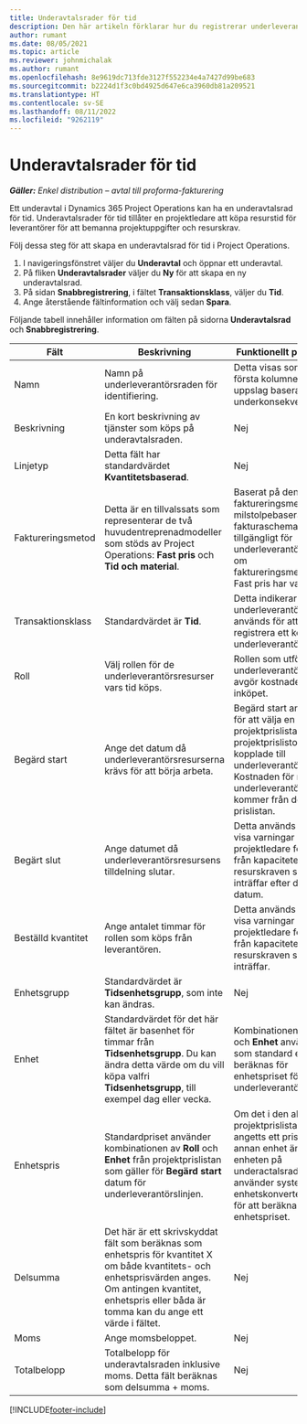 ```yaml
---
title: Underavtalsrader för tid
description: Den här artikeln förklarar hur du registrerar underleverantörsrader för tid och registrerar köp av tid från leverantörer.
author: rumant
ms.date: 08/05/2021
ms.topic: article
ms.reviewer: johnmichalak
ms.author: rumant
ms.openlocfilehash: 8e9619dc713fde3127f552234e4a7427d99be683
ms.sourcegitcommit: b2224d1f3c0bd4925d647e6ca3960db81a209521
ms.translationtype: HT
ms.contentlocale: sv-SE
ms.lasthandoff: 08/11/2022
ms.locfileid: "9262119"
---
```

# <a name="subcontract-lines-for-time"></a>Underavtalsrader för tid

_**Gäller:** Enkel distribution – avtal till proforma-fakturering_

Ett underavtal i Dynamics 365 Project Operations kan ha en underavtalsrad för tid. Underavtalsrader för tid tillåter en projektledare att köpa resurstid för leverantörer för att bemanna projektuppgifter och resurskrav.

Följ dessa steg för att skapa en underavtalsrad för tid i Project Operations.

1. I navigeringsfönstret väljer du **Underavtal** och öppnar ett underavtal.
2. På fliken **Underavtalsrader** väljer du **Ny** för att skapa en ny underavtalsrad.
3. På sidan **Snabbregistrering**, i fältet **Transaktionsklass**, väljer du **Tid**.
4. Ange återstående fältinformation och välj sedan **Spara**.

  Följande tabell innehåller information om fälten på sidorna **Underavtalsrad** och **Snabbregistrering**.

| **Fält** | **Beskrivning** | **Funktionellt påverkan** |
| --- | --- | --- |
| Namn | Namn på underleverantörsraden för identifiering. | Detta visas som den första kolumnen i alla uppslag baserat på underkonsekvensrader. |
| Beskrivning | En kort beskrivning av tjänster som köps på underavtalsraden. |Nej |
| Linjetyp |   Detta fält har standardvärdet **Kvantitetsbaserad**.| Nej |
| Faktureringsmetod | Detta är en tillvalssats som representerar de två huvudentreprenadmodeller som stöds av Project Operations: **Fast pris** och **Tid och material**. | Baserat på den valda faktureringsmetoden milstolpebaserat fakturaschema görs tillgängligt för underleverantörsrader om faktureringsmetoden Fast pris har valts. |
| Transaktionsklass | Standardvärdet är **Tid**. | Detta indikerar att underleverantörsraden används för att registrera ett köp av underleverantörstid. |
| Roll | Välj rollen för de underleverantörsresurser vars tid köps. | Rollen som utförs av underleverantörerna avgör kostnaden för inköpet. |
| Begärd start | Ange det datum då underleverantörsresurserna krävs för att börja arbeta. | Begärd start används för att välja en projektprislista från de projektprislistor som är kopplade till underleverantörslistan. Kostnaden för rollen på underleverantörsraden kommer från den prislistan. |
| Begärt slut | Ange datumet då underleverantörsresursens tilldelning slutar. | Detta används för att visa varningar när en projektledare förser sig från kapaciteten för resurskraven som inträffar efter detta datum. |
| Beställd kvantitet | Ange antalet timmar för rollen som köps från leverantören. | Detta används för att visa varningar när en projektledare förser sig från kapaciteten för resurskraven som inträffar. |
| Enhetsgrupp | Standardvärdet är **Tidsenhetsgrupp**, som inte kan ändras. | Nej|
| Enhet | Standardvärdet för det här fältet är basenhet för timmar från **Tidsenhetsgrupp**. Du kan ändra detta värde om du vill köpa valfri **Tidsenhetsgrupp**, till exempel dag eller vecka. | Kombinationen av **Roll** och **Enhet** används som standard eller beräknas för enhetspriset för underleverantörsraden. |
| Enhetspris | Standardpriset använder kombinationen av **Roll** och **Enhet** från projektprislistan som gäller för **Begärd start** datum för underleverantörslinjen. | Om det i den aktuella projektprislistan har angetts ett pris i en annan enhet än enheten på underactalsraden använder systemet enhetskonverteringen för att beräkna enhetspriset. |
| Delsumma |    Det här är ett skrivskyddat fält som beräknas som enhetspris för kvantitet X om både kvantitets- och enhetsprisvärden anges. Om antingen kvantitet, enhetspris eller båda är tomma kan du ange ett värde i fältet. | Nej|
| Moms |   Ange momsbeloppet. |Nej |
| Totalbelopp | Totalbelopp för underavtalsraden inklusive moms. Detta fält beräknas som delsumma + moms.|Nej |

[!INCLUDE[footer-include](../../includes/footer-banner.md)]
